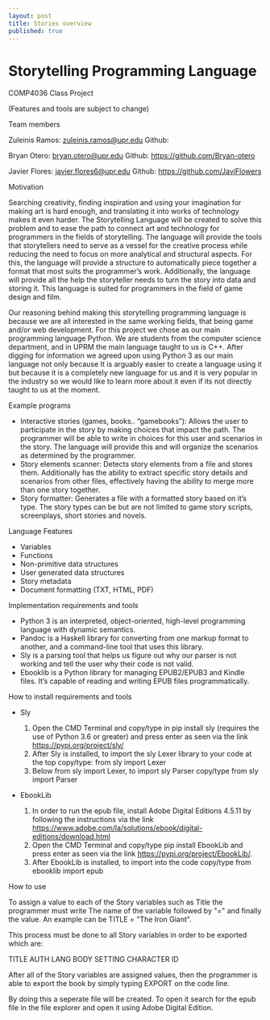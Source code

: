 ```yaml
---
layout: post
title: Stories overview
published: true
---
```

# Storytelling Programming Language
COMP4036 Class Project

(Features and tools are subject to change)

Team members

Zuleinis Ramos: zuleinis.ramos@upr.edu 
Github: 

Bryan Otero: bryan.otero@upr.edu
Github: https://github.com/Bryan-otero

Javier Flores: javier.flores6@upr.edu
Github: https://github.com/JaviFlowers

Motivation

  Searching creativity, finding inspiration and using your imagination for making art is hard enough, and translating it into works of technology makes it even harder. The Storytelling Language will be created to solve this problem and to ease the path to connect art and technology for programmers in the fields of storytelling. The language will provide the tools that storytellers need to serve as a vessel for the creative process while reducing the need to focus on more analytical and structural aspects. For this, the language will provide a structure to automatically piece together a format that most suits the programmer’s work. Additionally, the language will provide all the help the storyteller needs to turn the story into data and storing it. This language is suited for programmers in the field of game design and film.
  
Our reasoning behind making this storytelling programming language is because we are all interested in the same working fields, that being game and/or web development. For this project we chose as our main programming language Python. We are students from the computer science department, and in UPRM the main language taught to us is C++. After digging for information we agreed upon using Python 3 as our main language not only because It is arguably easier to create a language using it but because it is a completely new language for us and it is very popular in the industry so we would like to learn more about it even if its not directly taught to us at the moment.

Example programs

- Interactive stories (games, books.. “gamebooks”):
  Allows the user to participate in the story by making choices that impact the path. The programmer will be able to write in choices for this user and scenarios in the story. The language will provide this and will organize the scenarios as determined by the programmer.
- Story elements scanner: 
  Detects story elements from a file and stores them. Additionally has the ability to extract specific story details and scenarios from other files, effectively having the ability to merge more than one story together.
- Story formatter:
  Generates a file with a formatted story based on it’s type. The story types can be but are not limited to game story scripts, screenplays, short stories and novels.
  
Language Features

- Variables
- Functions
- Non-primitive data structures
- User generated data structures
- Story metadata 
- Document formatting (TXT, HTML, PDF)

Implementation requirements and tools

- Python 3
  is an interpreted, object-oriented, high-level programming language with dynamic semantics.
- Pandoc
  is a Haskell library for converting from one markup format to another, and a command-line tool that uses this library.
- Sly
  is a parsing tool that helps us figure out why our parser is not working and tell the user why their code is not valid.
- Ebooklib
  is a Python library for managing EPUB2/EPUB3 and Kindle files. It’s capable of reading and writing EPUB files programmatically.

How to install requirements and tools 

- Sly
  1. Open the CMD Terminal and copy/type in pip install sly (requires the use of Python 3.6 or greater) and press enter as seen via the link https://pypi.org/project/sly/
  2. After Sly is installed, to import the sly Lexer library to your code at the top copy/type: 
  from sly import Lexer
  3. Below from sly import Lexer, to import sly Parser copy/type
  from sly import Parser

- EbookLib
  1. In order to run the epub file, install Adobe Digital Editions 4.5.11 by following the instructions via the link https://www.adobe.com/la/solutions/ebook/digital-editions/download.html
  2. Open the CMD Terminal and copy/type pip install EbookLib and press enter as seen via the link https://pypi.org/project/EbookLib/.
  3. After EbookLib is installed, to import into the code copy/type
    from ebooklib import epub

How to use 

To assign a value to each of the Story variables such as Title the programmer must write The name of the variable followed by "=" and finally the value. An example can be TITLE = "The Iron Giant".

This process must be done to all Story variables in order to be exported which are:

TITLE
AUTH
LANG
BODY
SETTING
CHARACTER
ID

After all of the Story variables are assigned values, then the programmer is able to export the book by simply typing EXPORT on the code line.

By doing this a seperate file will be created. To open it search for the epub file in the file explorer and open it using Adobe Digital Edition.
